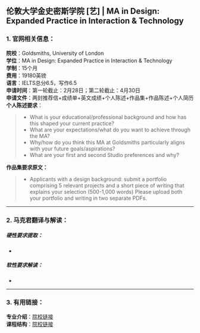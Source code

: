 ## 伦敦大学金史密斯学院 [艺] | MA in Design: Expanded Practice in Interaction & Technology


### 1. 官网相关信息：

**院校**：Goldsmiths, University of London  
**学位**：MA in Design: Expanded Practice in Interaction & Technology   
**学制**：15个月  
**费用**：19180英镑  
**语言**：IELTS总分6.5，写作6.5     
**申请时间**：第一轮截止：2月28日；第二轮截止：4月30日  
**申请文件**：两封推荐信+成绩单+英文成绩+个人陈述+作品集+作品陈述+个人简历  
**个人陈述要求**：  
> -	What is your educational/professional background and how has this shaped your current practice?  
> -	What are your expectations/what do you want to achieve through the MA?  
> -	Why/how do you think this MA at Goldsmiths particularly aligns with your future goals/aspirations?  
> -	What are your first and second Studio preferences and why?  


**作品集要求原文：**   

> -	Applicants with a design background: submit a portfolio comprising 5 relevant projects and a short piece of writing that explains your selection (500-1,000 words) Please upload both your portfolio and writing in two separate PDFs.






---


### 2. 马克君翻译与解读：

##### 硬性要求提取：
- 


##### 软性要求解读：
- 


---


### 3. 有用链接：

**专业介绍**：[院校链接](http://www.gold.ac.uk/pg/ma-design-expanded-practice/)  
**课程结构**：[院校链接](http://www.gold.ac.uk/media/course-finder/programmespecifications/ma-design-expanded-practice.pdf) 

